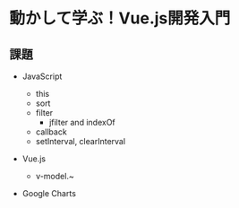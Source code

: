 # 動かして学ぶ！Vue.js開発入門

## 課題
- JavaScript
  - this
  - sort
  - filter
    - jfilter and indexOf
  - callback
  - setInterval, clearInterval

- Vue.js
  - v-model.~

- Google Charts
